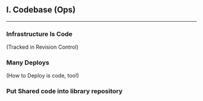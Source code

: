 ## I. Codebase (Ops)
----

### Infrastructure **Is** Code
(Tracked in Revision Control) <!-- .element: class="fragment" -->

### Many Deploys <!-- .element: class="fragment" -->
(How to Deploy is code, too!) <!-- .element: class="fragment" -->

### Put Shared code into library repository  <!-- .element: class="fragment" -->
